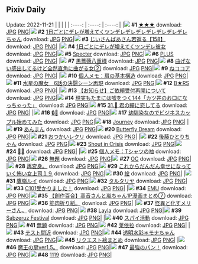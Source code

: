 ## Pixiv Daily
Update: 2022-11-21
|      |      |      |
| :----: | :----: | :----: |
|![](https://pixiv.microyu.workers.dev/c/240x480/img-master/img/2022/11/19/00/00/08/102902147_p0_master1200.jpg) **#1** [★★★](https://www.pixiv.net/artworks/102902147) download: [JPG](https://pixiv.microyu.workers.dev/img-original/img/2022/11/19/00/00/08/102902147_p0.jpg) [PNG](https://pixiv.microyu.workers.dev/img-original/img/2022/11/19/00/00/08/102902147_p0.png)|![](https://pixiv.microyu.workers.dev/c/240x480/img-master/img/2022/11/19/00/00/35/102902285_p0_master1200.jpg) **#2** [1日ごとにデレが増えてくツンデレデレデレデレデレデレデレちゃん](https://www.pixiv.net/artworks/102902285) download: [JPG](https://pixiv.microyu.workers.dev/img-original/img/2022/11/19/00/00/35/102902285_p0.jpg) [PNG](https://pixiv.microyu.workers.dev/img-original/img/2022/11/19/00/00/35/102902285_p0.png)|![](https://pixiv.microyu.workers.dev/c/240x480/img-master/img/2022/11/19/10/43/38/102912705_p0_master1200.jpg) **#3** [じいさんばあさん若返る【158】](https://www.pixiv.net/artworks/102912705) download: [JPG](https://pixiv.microyu.workers.dev/img-original/img/2022/11/19/10/43/38/102912705_p0.jpg) [PNG](https://pixiv.microyu.workers.dev/img-original/img/2022/11/19/10/43/38/102912705_p0.png)|
|![](https://pixiv.microyu.workers.dev/c/240x480/img-master/img/2022/11/20/00/00/24/102932517_p0_master1200.jpg) **#4** [1日ごとにデレが増えてくツンデレ彼女](https://www.pixiv.net/artworks/102932517) download: [JPG](https://pixiv.microyu.workers.dev/img-original/img/2022/11/20/00/00/24/102932517_p0.jpg) [PNG](https://pixiv.microyu.workers.dev/img-original/img/2022/11/20/00/00/24/102932517_p0.png)|![](https://pixiv.microyu.workers.dev/c/240x480/img-master/img/2022/11/19/19/45/13/102924476_p0_master1200.jpg) **#5** [Specter](https://www.pixiv.net/artworks/102924476) download: [JPG](https://pixiv.microyu.workers.dev/img-original/img/2022/11/19/19/45/13/102924476_p0.jpg) [PNG](https://pixiv.microyu.workers.dev/img-original/img/2022/11/19/19/45/13/102924476_p0.png)|![](https://pixiv.microyu.workers.dev/c/240x480/img-master/img/2022/11/19/00/00/27/102902258_p0_master1200.jpg) **#6** [PLUS](https://www.pixiv.net/artworks/102902258) download: [JPG](https://pixiv.microyu.workers.dev/img-original/img/2022/11/19/00/00/27/102902258_p0.jpg) [PNG](https://pixiv.microyu.workers.dev/img-original/img/2022/11/19/00/00/27/102902258_p0.png)|
|![](https://pixiv.microyu.workers.dev/c/240x480/img-master/img/2022/11/20/00/00/11/102932432_p0_master1200.jpg) **#7** [黒薔薇八重様](https://www.pixiv.net/artworks/102932432) download: [JPG](https://pixiv.microyu.workers.dev/img-original/img/2022/11/20/00/00/11/102932432_p0.jpg) [PNG](https://pixiv.microyu.workers.dev/img-original/img/2022/11/20/00/00/11/102932432_p0.png)|![](https://pixiv.microyu.workers.dev/c/240x480/img-master/img/2022/11/19/00/00/33/102902280_p0_master1200.jpg) **#8** [曲げない感出してるけど全然直角に曲がる女②](https://www.pixiv.net/artworks/102902280) download: [JPG](https://pixiv.microyu.workers.dev/img-original/img/2022/11/19/00/00/33/102902280_p0.jpg) [PNG](https://pixiv.microyu.workers.dev/img-original/img/2022/11/19/00/00/33/102902280_p0.png)|![](https://pixiv.microyu.workers.dev/c/240x480/img-master/img/2022/11/19/20/30/01/102925795_p0_master1200.jpg) **#9** [ねココア](https://www.pixiv.net/artworks/102925795) download: [JPG](https://pixiv.microyu.workers.dev/img-original/img/2022/11/19/20/30/01/102925795_p0.jpg) [PNG](https://pixiv.microyu.workers.dev/img-original/img/2022/11/19/20/30/01/102925795_p0.png)|
|![](https://pixiv.microyu.workers.dev/c/240x480/img-master/img/2022/11/19/08/00/05/102910238_p0_master1200.jpg) **#10** [個人メモ：肩の基本構造](https://www.pixiv.net/artworks/102910238) download: [JPG](https://pixiv.microyu.workers.dev/img-original/img/2022/11/19/08/00/05/102910238_p0.jpg) [PNG](https://pixiv.microyu.workers.dev/img-original/img/2022/11/19/08/00/05/102910238_p0.png)|![](https://pixiv.microyu.workers.dev/c/240x480/img-master/img/2022/11/19/12/02/52/102905726_p0_master1200.jpg) **#11** [水星の魔女　6話の決闘シーン再現](https://www.pixiv.net/artworks/102905726) download: [JPG](https://pixiv.microyu.workers.dev/img-original/img/2022/11/19/12/02/52/102905726_p0.jpg) [PNG](https://pixiv.microyu.workers.dev/img-original/img/2022/11/19/12/02/52/102905726_p0.png)|![](https://pixiv.microyu.workers.dev/c/240x480/img-master/img/2022/11/20/20/06/42/102956635_p0_master1200.jpg) **#12** [B★RS](https://www.pixiv.net/artworks/102956635) download: [JPG](https://pixiv.microyu.workers.dev/img-original/img/2022/11/20/20/06/42/102956635_p0.jpg) [PNG](https://pixiv.microyu.workers.dev/img-original/img/2022/11/20/20/06/42/102956635_p0.png)|
|![](https://pixiv.microyu.workers.dev/c/240x480/img-master/img/2022/11/19/13/44/04/102916196_p0_master1200.jpg) **#13** [【お知らせ】ご依頼受付再開について](https://www.pixiv.net/artworks/102916196) download: [JPG](https://pixiv.microyu.workers.dev/img-original/img/2022/11/19/13/44/04/102916196_p0.jpg) [PNG](https://pixiv.microyu.workers.dev/img-original/img/2022/11/19/13/44/04/102916196_p0.png)|![](https://pixiv.microyu.workers.dev/c/240x480/img-master/img/2022/11/20/18/00/25/102952817_p0_master1200.jpg) **#14** [現実もたまには嘘をつく144「カツ丼のお口になっちゃった」](https://www.pixiv.net/artworks/102952817) download: [JPG](https://pixiv.microyu.workers.dev/img-original/img/2022/11/20/18/00/25/102952817_p0.jpg) [PNG](https://pixiv.microyu.workers.dev/img-original/img/2022/11/20/18/00/25/102952817_p0.png)|![](https://pixiv.microyu.workers.dev/c/240x480/img-master/img/2022/11/20/00/00/19/102932487_p0_master1200.jpg) **#15** [31.💎 君の瞳に恋してる](https://www.pixiv.net/artworks/102932487) download: [JPG](https://pixiv.microyu.workers.dev/img-original/img/2022/11/20/00/00/19/102932487_p0.jpg) [PNG](https://pixiv.microyu.workers.dev/img-original/img/2022/11/20/00/00/19/102932487_p0.png)|
|![](https://pixiv.microyu.workers.dev/c/240x480/img-master/img/2022/11/19/00/00/05/102902123_p0_master1200.jpg) **#16** [🔒🔑](https://www.pixiv.net/artworks/102902123) download: [JPG](https://pixiv.microyu.workers.dev/img-original/img/2022/11/19/00/00/05/102902123_p0.jpg) [PNG](https://pixiv.microyu.workers.dev/img-original/img/2022/11/19/00/00/05/102902123_p0.png)|![](https://pixiv.microyu.workers.dev/c/240x480/img-master/img/2022/11/19/12/00/15/102914069_p0_master1200.jpg) **#17** [幼馴染なのでビジネスカップル始めてみた](https://www.pixiv.net/artworks/102914069) download: [JPG](https://pixiv.microyu.workers.dev/img-original/img/2022/11/19/12/00/15/102914069_p0.jpg) [PNG](https://pixiv.microyu.workers.dev/img-original/img/2022/11/19/12/00/15/102914069_p0.png)|![](https://pixiv.microyu.workers.dev/c/240x480/img-master/img/2022/11/20/01/38/30/102935383_p0_master1200.jpg) **#18** [Journey](https://www.pixiv.net/artworks/102935383) download: [JPG](https://pixiv.microyu.workers.dev/img-original/img/2022/11/20/01/38/30/102935383_p0.jpg) [PNG](https://pixiv.microyu.workers.dev/img-original/img/2022/11/20/01/38/30/102935383_p0.png)|
|![](https://pixiv.microyu.workers.dev/c/240x480/img-master/img/2022/11/20/20/30/01/102957352_p0_master1200.jpg) **#19** [あんまん](https://www.pixiv.net/artworks/102957352) download: [JPG](https://pixiv.microyu.workers.dev/img-original/img/2022/11/20/20/30/01/102957352_p0.jpg) [PNG](https://pixiv.microyu.workers.dev/img-original/img/2022/11/20/20/30/01/102957352_p0.png)|![](https://pixiv.microyu.workers.dev/c/240x480/img-master/img/2022/11/19/03/09/11/102906779_p0_master1200.jpg) **#20** [Butterfly Dream](https://www.pixiv.net/artworks/102906779) download: [JPG](https://pixiv.microyu.workers.dev/img-original/img/2022/11/19/03/09/11/102906779_p0.jpg) [PNG](https://pixiv.microyu.workers.dev/img-original/img/2022/11/19/03/09/11/102906779_p0.png)|![](https://pixiv.microyu.workers.dev/c/240x480/img-master/img/2022/11/19/00/00/05/102902118_p0_master1200.jpg) **#21** [おつかいレクリ](https://www.pixiv.net/artworks/102902118) download: [JPG](https://pixiv.microyu.workers.dev/img-original/img/2022/11/19/00/00/05/102902118_p0.jpg) [PNG](https://pixiv.microyu.workers.dev/img-original/img/2022/11/19/00/00/05/102902118_p0.png)|
|![](https://pixiv.microyu.workers.dev/c/240x480/img-master/img/2022/11/19/00/06/30/102902583_p0_master1200.jpg) **#22** [後藤ひとりちゃん](https://www.pixiv.net/artworks/102902583) download: [JPG](https://pixiv.microyu.workers.dev/img-original/img/2022/11/19/00/06/30/102902583_p0.jpg) [PNG](https://pixiv.microyu.workers.dev/img-original/img/2022/11/19/00/06/30/102902583_p0.png)|![](https://pixiv.microyu.workers.dev/c/240x480/img-master/img/2022/11/20/21/32/38/102959478_p0_master1200.jpg) **#23** [Shout in Crisis](https://www.pixiv.net/artworks/102959478) download: [JPG](https://pixiv.microyu.workers.dev/img-original/img/2022/11/20/21/32/38/102959478_p0.jpg) [PNG](https://pixiv.microyu.workers.dev/img-original/img/2022/11/20/21/32/38/102959478_p0.png)|![](https://pixiv.microyu.workers.dev/c/240x480/img-master/img/2022/11/19/20/06/43/102925140_p0_master1200.jpg) **#24** [🍨🎣](https://www.pixiv.net/artworks/102925140) download: [JPG](https://pixiv.microyu.workers.dev/img-original/img/2022/11/19/20/06/43/102925140_p0.jpg) [PNG](https://pixiv.microyu.workers.dev/img-original/img/2022/11/19/20/06/43/102925140_p0.png)|
|![](https://pixiv.microyu.workers.dev/c/240x480/img-master/img/2022/11/20/08/00/04/102940399_p0_master1200.jpg) **#25** [個人メモ：Tシャツの袖](https://www.pixiv.net/artworks/102940399) download: [JPG](https://pixiv.microyu.workers.dev/img-original/img/2022/11/20/08/00/04/102940399_p0.jpg) [PNG](https://pixiv.microyu.workers.dev/img-original/img/2022/11/20/08/00/04/102940399_p0.png)|![](https://pixiv.microyu.workers.dev/c/240x480/img-master/img/2022/11/20/12/52/25/102945502_p0_master1200.jpg) **#26** [無題](https://www.pixiv.net/artworks/102945502) download: [JPG](https://pixiv.microyu.workers.dev/img-original/img/2022/11/20/12/52/25/102945502_p0.jpg) [PNG](https://pixiv.microyu.workers.dev/img-original/img/2022/11/20/12/52/25/102945502_p0.png)|![](https://pixiv.microyu.workers.dev/c/240x480/img-master/img/2022/11/19/15/34/44/102918446_p0_master1200.jpg) **#27** [OC](https://www.pixiv.net/artworks/102918446) download: [JPG](https://pixiv.microyu.workers.dev/img-original/img/2022/11/19/15/34/44/102918446_p0.jpg) [PNG](https://pixiv.microyu.workers.dev/img-original/img/2022/11/19/15/34/44/102918446_p0.png)|
|![](https://pixiv.microyu.workers.dev/c/240x480/img-master/img/2022/11/19/20/28/51/102925482_p0_master1200.jpg) **#28** [再変身。](https://www.pixiv.net/artworks/102925482) download: [JPG](https://pixiv.microyu.workers.dev/img-original/img/2022/11/19/20/28/51/102925482_p0.jpg) [PNG](https://pixiv.microyu.workers.dev/img-original/img/2022/11/19/20/28/51/102925482_p0.png)|![](https://pixiv.microyu.workers.dev/c/240x480/img-master/img/2022/11/19/17/47/29/102921441_p0_master1200.jpg) **#29** [これからだんだん幸せになっていく怖い女上司１９](https://www.pixiv.net/artworks/102921441) download: [JPG](https://pixiv.microyu.workers.dev/img-original/img/2022/11/19/17/47/29/102921441_p0.jpg) [PNG](https://pixiv.microyu.workers.dev/img-original/img/2022/11/19/17/47/29/102921441_p0.png)|![](https://pixiv.microyu.workers.dev/c/240x480/img-master/img/2022/11/19/22/50/56/102930278_p0_master1200.jpg) **#30** [絵](https://www.pixiv.net/artworks/102930278) download: [JPG](https://pixiv.microyu.workers.dev/img-original/img/2022/11/19/22/50/56/102930278_p0.jpg) [PNG](https://pixiv.microyu.workers.dev/img-original/img/2022/11/19/22/50/56/102930278_p0.png)|
|![](https://pixiv.microyu.workers.dev/c/240x480/img-master/img/2022/11/19/00/07/52/102902640_p0_master1200.jpg) **#31** [鷹嶺ルイ](https://www.pixiv.net/artworks/102902640) download: [JPG](https://pixiv.microyu.workers.dev/img-original/img/2022/11/19/00/07/52/102902640_p0.jpg) [PNG](https://pixiv.microyu.workers.dev/img-original/img/2022/11/19/00/07/52/102902640_p0.png)|![](https://pixiv.microyu.workers.dev/c/240x480/img-master/img/2022/11/20/12/00/02/102944361_p0_master1200.jpg) **#32** [タルタリヤ](https://www.pixiv.net/artworks/102944361) download: [JPG](https://pixiv.microyu.workers.dev/img-original/img/2022/11/20/12/00/02/102944361_p0.jpg) [PNG](https://pixiv.microyu.workers.dev/img-original/img/2022/11/20/12/00/02/102944361_p0.png)|![](https://pixiv.microyu.workers.dev/c/240x480/img-master/img/2022/11/19/20/46/46/102926299_p0_master1200.jpg) **#33** [C101受かりました！](https://www.pixiv.net/artworks/102926299) download: [JPG](https://pixiv.microyu.workers.dev/img-original/img/2022/11/19/20/46/46/102926299_p0.jpg) [PNG](https://pixiv.microyu.workers.dev/img-original/img/2022/11/19/20/46/46/102926299_p0.png)|
|![](https://pixiv.microyu.workers.dev/c/240x480/img-master/img/2022/11/20/00/00/04/102932374_p0_master1200.jpg) **#34** [EMU](https://www.pixiv.net/artworks/102932374) download: [JPG](https://pixiv.microyu.workers.dev/img-original/img/2022/11/20/00/00/04/102932374_p0.jpg) [PNG](https://pixiv.microyu.workers.dev/img-original/img/2022/11/20/00/00/04/102932374_p0.png)|![](https://pixiv.microyu.workers.dev/c/240x480/img-master/img/2022/11/19/00/00/21/102902222_p0_master1200.jpg) **#35** [【創作百合】高音さんと嵐ちゃん1P漫画まとめ⑦](https://www.pixiv.net/artworks/102902222) download: [JPG](https://pixiv.microyu.workers.dev/img-original/img/2022/11/19/00/00/21/102902222_p0.jpg) [PNG](https://pixiv.microyu.workers.dev/img-original/img/2022/11/19/00/00/21/102902222_p0.png)|![](https://pixiv.microyu.workers.dev/c/240x480/img-master/img/2022/11/19/03/51/00/102907376_p0_master1200.jpg) **#36** [筋肉折り紙。](https://www.pixiv.net/artworks/102907376) download: [JPG](https://pixiv.microyu.workers.dev/img-original/img/2022/11/19/03/51/00/102907376_p0.jpg) [PNG](https://pixiv.microyu.workers.dev/img-original/img/2022/11/19/03/51/00/102907376_p0.png)|
|![](https://pixiv.microyu.workers.dev/c/240x480/img-master/img/2022/11/19/14/17/34/102916859_p0_master1200.jpg) **#37** [怪異と化すメリーさん。](https://www.pixiv.net/artworks/102916859) download: [JPG](https://pixiv.microyu.workers.dev/img-original/img/2022/11/19/14/17/34/102916859_p0.jpg) [PNG](https://pixiv.microyu.workers.dev/img-original/img/2022/11/19/14/17/34/102916859_p0.png)|![](https://pixiv.microyu.workers.dev/c/240x480/img-master/img/2022/11/19/06/13/56/102908928_p0_master1200.jpg) **#38** [Layla](https://www.pixiv.net/artworks/102908928) download: [JPG](https://pixiv.microyu.workers.dev/img-original/img/2022/11/19/06/13/56/102908928_p0.jpg) [PNG](https://pixiv.microyu.workers.dev/img-original/img/2022/11/19/06/13/56/102908928_p0.png)|![](https://pixiv.microyu.workers.dev/c/240x480/img-master/img/2022/11/19/01/14/31/102904562_p0_master1200.jpg) **#39** [Sabzeruz Festival](https://www.pixiv.net/artworks/102904562) download: [JPG](https://pixiv.microyu.workers.dev/img-original/img/2022/11/19/01/14/31/102904562_p0.jpg) [PNG](https://pixiv.microyu.workers.dev/img-original/img/2022/11/19/01/14/31/102904562_p0.png)|
|![](https://pixiv.microyu.workers.dev/c/240x480/img-master/img/2022/11/19/01/02/35/102904236_p0_master1200.jpg) **#40** [スパイ活動](https://www.pixiv.net/artworks/102904236) download: [JPG](https://pixiv.microyu.workers.dev/img-original/img/2022/11/19/01/02/35/102904236_p0.jpg) [PNG](https://pixiv.microyu.workers.dev/img-original/img/2022/11/19/01/02/35/102904236_p0.png)|![](https://pixiv.microyu.workers.dev/c/240x480/img-master/img/2022/11/19/22/13/45/102929161_p0_master1200.jpg) **#41** [無題](https://www.pixiv.net/artworks/102929161) download: [JPG](https://pixiv.microyu.workers.dev/img-original/img/2022/11/19/22/13/45/102929161_p0.jpg) [PNG](https://pixiv.microyu.workers.dev/img-original/img/2022/11/19/22/13/45/102929161_p0.png)|![](https://pixiv.microyu.workers.dev/c/240x480/img-master/img/2022/11/19/16/03/30/102919069_p0_master1200.jpg) **#42** [莱依拉](https://www.pixiv.net/artworks/102919069) download: [JPG](https://pixiv.microyu.workers.dev/img-original/img/2022/11/19/16/03/30/102919069_p0.jpg) [PNG](https://pixiv.microyu.workers.dev/img-original/img/2022/11/19/16/03/30/102919069_p0.png)|
|![](https://pixiv.microyu.workers.dev/c/240x480/img-master/img/2022/11/20/00/03/39/102932715_p0_master1200.jpg) **#43** [テスト間近](https://www.pixiv.net/artworks/102932715) download: [JPG](https://pixiv.microyu.workers.dev/img-original/img/2022/11/20/00/03/39/102932715_p0.jpg) [PNG](https://pixiv.microyu.workers.dev/img-original/img/2022/11/20/00/03/39/102932715_p0.png)|![](https://pixiv.microyu.workers.dev/c/240x480/img-master/img/2022/11/20/00/02/47/102932644_p0_master1200.jpg) **#44** [透明水彩＊モナちゃん](https://www.pixiv.net/artworks/102932644) download: [JPG](https://pixiv.microyu.workers.dev/img-original/img/2022/11/20/00/02/47/102932644_p0.jpg) [PNG](https://pixiv.microyu.workers.dev/img-original/img/2022/11/20/00/02/47/102932644_p0.png)|![](https://pixiv.microyu.workers.dev/c/240x480/img-master/img/2022/11/19/00/31/05/102903382_p0_master1200.jpg) **#45** [リクエスト絵まとめ](https://www.pixiv.net/artworks/102903382) download: [JPG](https://pixiv.microyu.workers.dev/img-original/img/2022/11/19/00/31/05/102903382_p0.jpg) [PNG](https://pixiv.microyu.workers.dev/img-original/img/2022/11/19/00/31/05/102903382_p0.png)|
|![](https://pixiv.microyu.workers.dev/c/240x480/img-master/img/2022/11/20/14/54/32/102948135_p0_master1200.jpg) **#46** [魔王の扉ver1.5。](https://www.pixiv.net/artworks/102948135) download: [JPG](https://pixiv.microyu.workers.dev/img-original/img/2022/11/20/14/54/32/102948135_p0.jpg) [PNG](https://pixiv.microyu.workers.dev/img-original/img/2022/11/20/14/54/32/102948135_p0.png)|![](https://pixiv.microyu.workers.dev/c/240x480/img-master/img/2022/11/20/03/58/21/102937876_p0_master1200.jpg) **#47** [最強のパン！](https://www.pixiv.net/artworks/102937876) download: [JPG](https://pixiv.microyu.workers.dev/img-original/img/2022/11/20/03/58/21/102937876_p0.jpg) [PNG](https://pixiv.microyu.workers.dev/img-original/img/2022/11/20/03/58/21/102937876_p0.png)|![](https://pixiv.microyu.workers.dev/c/240x480/img-master/img/2022/11/19/05/06/30/102908246_p0_master1200.jpg) **#48** [1119](https://www.pixiv.net/artworks/102908246) download: [JPG](https://pixiv.microyu.workers.dev/img-original/img/2022/11/19/05/06/30/102908246_p0.jpg) [PNG](https://pixiv.microyu.workers.dev/img-original/img/2022/11/19/05/06/30/102908246_p0.png)|
